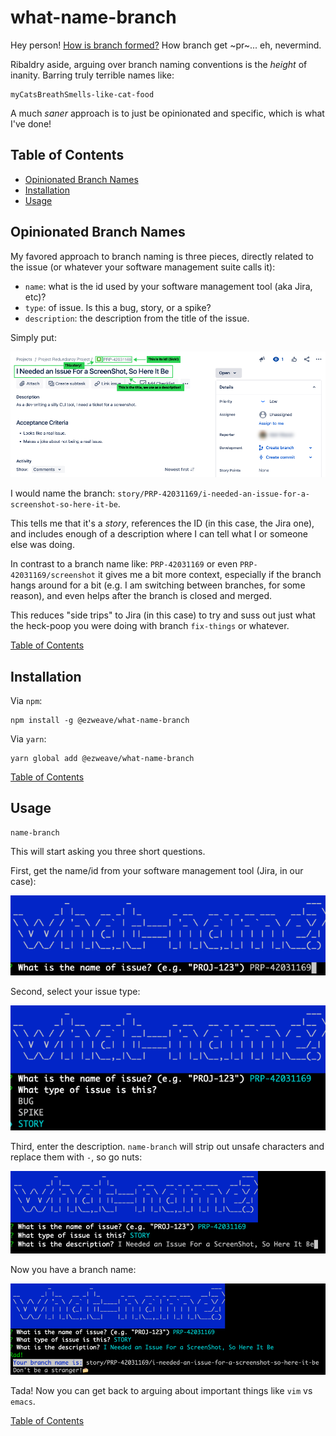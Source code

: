 # what-name-branch

Hey person! [How is branch formed?](https://www.youtube.com/watch?v=Ll-lia-FEIY&ab_channel=ChrisBixby) How branch get ~pr~... eh, nevermind.

Ribaldry aside, arguing over branch naming conventions is the _height_ of inanity. Barring truly terrible names like:

```shell
myCatsBreathSmells-like-cat-food
```

A much _saner_ approach is to just be opinionated and specific, which is what I've done!

## Table of Contents

* [Opinionated Branch Names](#opinionated-branch-names)
* [Installation](#installation)
* [Usage](#usage)

## Opinionated Branch Names

My favored approach to branch naming is three pieces, directly related to the issue (or whatever your software management suite calls it):

- `name`: what is the id used by your software management tool (aka Jira, etc)?
- `type`: of issue. Is this a bug, story, or a spike?
- `description`: the description from the title of the issue.

Simply put:

![](./docs/images/jira_issue.png)

I would name the branch: `story/PRP-42031169/i-needed-an-issue-for-a-screenshot-so-here-it-be`.

This tells me that it's a _story_, references the ID (in this case, the Jira one), and includes enough of a description where I can tell what I or someone else was doing.

In contrast to a branch name like: `PRP-42031169` or even `PRP-42031169/screenshot` it gives me a bit more context, especially if the branch hangs around for a bit (e.g. I am switching between branches, for some reason), and even helps after the branch is closed and merged.

This reduces "side trips" to Jira (in this case) to try and suss out just what the heck-poop you were doing with branch `fix-things` or whatever.

[Table of Contents](#table-of-contents)

## Installation

Via `npm`:

```shell
npm install -g @ezweave/what-name-branch
```

Via `yarn`:

```shell
yarn global add @ezweave/what-name-branch
```

[Table of Contents](#table-of-contents)

## Usage

```shell
name-branch
```

This will start asking you three short questions.

First, get the name/id from your software management tool (Jira, in our case):

![](./docs/images/branch_namer_name.png)

Second, select your issue type:

![](./docs/images/branch_namer_type.png)

Third, enter the description. `name-branch` will strip out unsafe characters and replace them with `-`, so go nuts:

![](./docs/images/branch_namer_description.png)

Now you have a branch name:

![](./docs/images/branch_namer_end.png)

Tada! Now you can get back to arguing about important things like `vim` vs `emacs`.

[Table of Contents](#table-of-contents)
